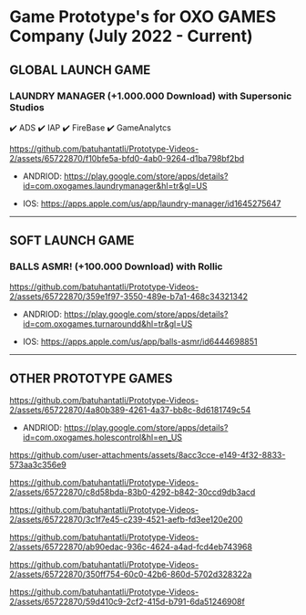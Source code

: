 <h1>Game Prototype's for OXO GAMES Company (July 2022 - Current)</h1>

## __GLOBAL LAUNCH GAME__

### LAUNDRY MANAGER (+1.000.000 Download) with Supersonic Studios

:heavy_check_mark: ADS
:heavy_check_mark: IAP
:heavy_check_mark: FireBase 
:heavy_check_mark: GameAnalytcs
 
https://github.com/batuhantatli/Prototype-Videos-2/assets/65722870/f10bfe5a-bfd0-4ab0-9264-d1ba798bf2bd

- ANDRIOD: https://play.google.com/store/apps/details?id=com.oxogames.laundrymanager&hl=tr&gl=US 
  
- IOS: https://apps.apple.com/us/app/laundry-manager/id1645275647 

---

## __SOFT LAUNCH GAME__

### BALLS ASMR! (+100.000 Download) with Rollic

https://github.com/batuhantatli/Prototype-Videos-2/assets/65722870/359e1f97-3550-489e-b7a1-468c34321342

- ANDRIOD: https://play.google.com/store/apps/details?id=com.oxogames.turnaroundd&hl=tr&gl=US
  
- IOS: https://apps.apple.com/us/app/balls-asmr/id6444698851

---

## __OTHER PROTOTYPE GAMES__

https://github.com/batuhantatli/Prototype-Videos-2/assets/65722870/4a80b389-4261-4a37-bb8c-8d6181749c54

- ANDRIOD: https://play.google.com/store/apps/details?id=com.oxogames.holescontrol&hl=en_US

https://github.com/user-attachments/assets/8acc3cce-e149-4f32-8833-573aa3c356e9


https://github.com/batuhantatli/Prototype-Videos-2/assets/65722870/c8d58bda-83b0-4292-b842-30ccd9db3acd


https://github.com/batuhantatli/Prototype-Videos-2/assets/65722870/3c1f7e45-c239-4521-aefb-fd3ee120e200


https://github.com/batuhantatli/Prototype-Videos-2/assets/65722870/ab90edac-936c-4624-a4ad-fcd4eb743968


https://github.com/batuhantatli/Prototype-Videos-2/assets/65722870/350ff754-60c0-42b6-860d-5702d328322a


https://github.com/batuhantatli/Prototype-Videos-2/assets/65722870/59d410c9-2cf2-415d-b791-6da51246908f


